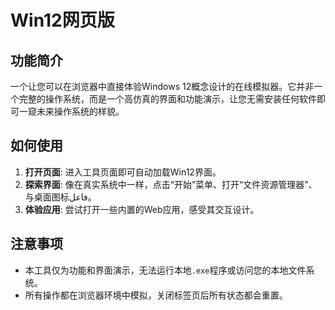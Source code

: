 # Win12网页版

## 功能简介

一个让您可以在浏览器中直接体验Windows 12概念设计的在线模拟器。它并非一个完整的操作系统，而是一个高仿真的界面和功能演示，让您无需安装任何软件即可一窥未来操作系统的样貌。

## 如何使用

1.  **打开页面**: 进入工具页面即可自动加载Win12界面。
2.  **探索界面**: 像在真实系统中一样，点击“开始”菜单、打开“文件资源管理器”、与桌面图标فاعل。
3.  **体验应用**: 尝试打开一些内置的Web应用，感受其交互设计。

## 注意事项

- 本工具仅为功能和界面演示，无法运行本地`.exe`程序或访问您的本地文件系统。
- 所有操作都在浏览器环境中模拟，关闭标签页后所有状态都会重置。